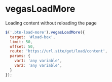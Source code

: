 # vegasLoadMore
Loading content without reloading the page

```js
$('.btn-load-more').vegasLoadMore({
  target: '#load-box',
  limit: 50,
  offset: 50,
  route: 'https://url.site/get/load/content',
  params: {
    var1: 'any variable',
    var2: 'any variable',
  }
});
```
